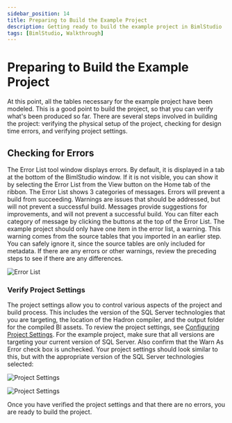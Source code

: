 ```yaml
---
sidebar_position: 14
title: Preparing to Build the Example Project
description: Getting ready to build the example project in BimlStudio
tags: [BimlStudio, Walkthrough]
---
```

# Preparing to Build the Example Project

At this point, all the tables necessary for the example project have been modeled. This is a good point to build the project, so that you can verify what's been produced so far. There are several steps involved in building the project: verifying the physical setup of the project, checking for design time errors, and verifying project settings.

## Checking for Errors

The Error List tool window displays errors. By default, it is displayed in a tab at the bottom of the BimlStudio window. If it is not visible, you can show it by selecting the Error List from the View button on the Home tab of the ribbon. The Error List shows 3 categories of messages. Errors will prevent a build from succeeding. Warnings are issues that should be addressed, but will not prevent a successful build. Messages provide suggestions for improvements, and will not prevent a successful build. You can filter each category of message by clicking the buttons at the top of the Error List. The example project should only have one item in the error list, a warning. This warning comes from the source tables that you imported in an earlier step. You can safely ignore it, since the source tables are only included for metadata. If there are any errors or other warnings, review the preceding steps to see if there are any differences.

![Error List](/img/bimlstudio/011_ErrorList.png)

### Verify Project Settings

The project settings allow you to control various aspects of the project and build process. This includes the version of the SQL Server technologies that you are targeting, the location of the Hadron compiler, and the output folder for the compiled BI assets. To review the project settings, see [Configuring Project Settings](../miscellaneous/configuring-project-settings). For the example project, make sure that all versions are targeting your current version of SQL Server. Also confirm that the Warn As Error check box is unchecked. Your project settings should look similar to this, but with the appropriate version of the SQL Server technologies selected:

![Project Settings](/img/bimlstudio/011_ProjectSettings1.png)

![Project Settings](/img/bimlstudio/011_ProjectSettings2.png)

Once you have verified the project settings and that there are no errors, you are ready to build the project.
